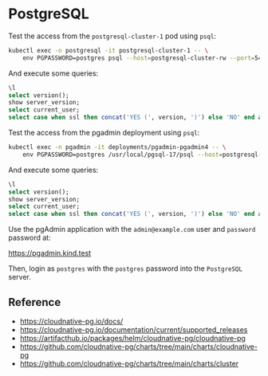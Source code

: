 # PostgreSQL

Test the access from the `postgresql-cluster-1` pod using `psql`:

```bash
kubectl exec -n postgresql -it postgresql-cluster-1 -- \
    env PGPASSWORD=postgres psql --host=postgresql-cluster-rw --port=5432 --username=postgres
```

And execute some queries:

```sql
\l
select version();
show server_version;
select current_user;
select case when ssl then concat('YES (', version, ')') else 'NO' end as ssl from pg_stat_ssl where pid=pg_backend_pid();
```

Test the access from the pgadmin deployment using `psql`:

```bash
kubectl exec -n pgadmin -it deployments/pgadmin-pgadmin4 -- \
    env PGPASSWORD=postgres /usr/local/pgsql-17/psql --host=postgresql-cluster-rw.postgresql --port=5432 --username=postgres
```

And execute some queries:

```sql
\l
select version();
show server_version;
select current_user;
select case when ssl then concat('YES (', version, ')') else 'NO' end as ssl from pg_stat_ssl where pid=pg_backend_pid();
```

Use the pgAdmin application with the `admin@example.com` user and
`password` password at:

<https://pgadmin.kind.test>

Then, login as `postgres` with the `postgres` password into the `PostgreSQL` server.

## Reference

* <https://cloudnative-pg.io/docs/>
* <https://cloudnative-pg.io/documentation/current/supported_releases>
* <https://artifacthub.io/packages/helm/cloudnative-pg/cloudnative-pg>
* <https://github.com/cloudnative-pg/charts/tree/main/charts/cloudnative-pg>
* <https://github.com/cloudnative-pg/charts/tree/main/charts/cluster>
